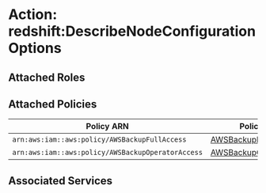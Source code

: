 # Action: redshift:DescribeNodeConfigurationOptions

## Attached Roles

## Attached Policies

| Policy ARN | Policy Name |
|------------|-------------|
| `arn:aws:iam::aws:policy/AWSBackupFullAccess` | [AWSBackupFullAccess](../policies.md#awsbackupfullaccess) |
| `arn:aws:iam::aws:policy/AWSBackupOperatorAccess` | [AWSBackupOperatorAccess](../policies.md#awsbackupoperatoraccess) |

## Associated Services

